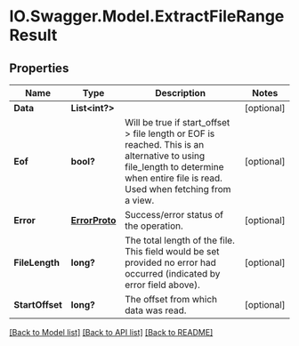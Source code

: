 # IO.Swagger.Model.ExtractFileRangeResult
## Properties

Name | Type | Description | Notes
------------ | ------------- | ------------- | -------------
**Data** | **List&lt;int?&gt;** |  | [optional] 
**Eof** | **bool?** | Will be true if start_offset &gt; file length or EOF is reached. This is an alternative to using file_length to determine when entire file is read. Used when fetching from a view. | [optional] 
**Error** | [**ErrorProto**](ErrorProto.md) | Success/error status of the operation. | [optional] 
**FileLength** | **long?** | The total length of the file. This field would be set provided no error had occurred (indicated by error field above). | [optional] 
**StartOffset** | **long?** | The offset from which data was read. | [optional] 

[[Back to Model list]](../README.md#documentation-for-models) [[Back to API list]](../README.md#documentation-for-api-endpoints) [[Back to README]](../README.md)


